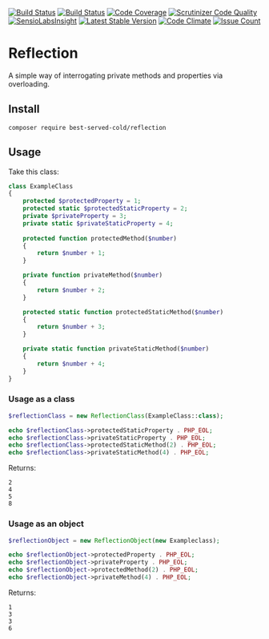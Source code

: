 [![Build Status](https://travis-ci.org/nark3d/Reflection.svg?branch=master)](https://travis-ci.org/nark3d/Reflection)
[![Build Status](https://scrutinizer-ci.com/g/nark3d/Reflection/badges/build.png?b=master)](https://scrutinizer-ci.com/g/nark3d/Reflection/build-status/master)
[![Code Coverage](https://scrutinizer-ci.com/g/nark3d/Reflection/badges/coverage.png?b=master)](https://scrutinizer-ci.com/g/nark3d/Reflection/?branch=master)
[![Scrutinizer Code Quality](https://scrutinizer-ci.com/g/nark3d/Reflection/badges/quality-score.png?b=master)](https://scrutinizer-ci.com/g/nark3d/Reflection/?branch=master)
[![SensioLabsInsight](https://insight.sensiolabs.com/projects/4c0863ee-8947-468c-9b7e-165704e98c5f/mini.png)](https://insight.sensiolabs.com/projects/4c0863ee-8947-468c-9b7e-165704e98c5f)
[![Latest Stable Version](https://img.shields.io/packagist/v/best-served-cold/reflection.svg)](https://packagist.org/packages/best-served-cold/reflection)
[![Code Climate](https://codeclimate.com/github/nark3d/Reflection/badges/gpa.svg)](https://codeclimate.com/github/nark3d/Reflection)
[![Issue Count](https://codeclimate.com/github/nark3d/Reflection/badges/issue_count.svg)](https://codeclimate.com/github/nark3d/Reflection)

# Reflection

A simple way of interrogating private methods and properties via overloading.

## Install
```shell
composer require best-served-cold/reflection
```

## Usage 
Take this class:
```php
class ExampleClass
{
    protected $protectedProperty = 1;
    protected static $protectedStaticProperty = 2;
    private $privateProperty = 3;
    private static $privateStaticProperty = 4;
    
    protected function protectedMethod($number)
    {
        return $number + 1;
    }

    private function privateMethod($number)
    {
        return $number + 2;
    }

    protected static function protectedStaticMethod($number)
    {
        return $number + 3;
    }

    private static function privateStaticMethod($number)
    {
        return $number + 4;
    }
}
```

### Usage as a class
```php
$reflectionClass = new ReflectionClass(ExampleClass::class);

echo $reflectionClass->protectedStaticProperty . PHP_EOL;
echo $reflectionClass->privateStaticProperty . PHP_EOL;
echo $reflectionClass->protectedStaticMethod(2) . PHP_EOL;
echo $reflectionClass->privateStaticMethod(4) . PHP_EOL;
```

Returns:
```shell
2
4
5
8

```

### Usage as an object

```php
$reflectionObject = new ReflectionObject(new Exampleclass);

echo $reflectionObject->protectedProperty . PHP_EOL;
echo $reflectionObject->privateProperty . PHP_EOL;
echo $reflectionObject->protectedMethod(2) . PHP_EOL;
echo $reflectionObject->privateMethod(4) . PHP_EOL;

```

Returns:
```shell
1
3
3
6
```

